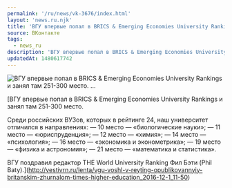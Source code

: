 ```yaml
---
permalink: '/ru/news/vk-3676/index.html'
layout: 'news.ru.njk'
title: 'ВГУ впервые попал в BRICS & Emerging Economies University Rankings и занял там 251-300 место. '
source: ВКонтакте
tags:
  - news_ru
description: 'ВГУ впервые попал в BRICS & Emerging Economies University Rankings и занял там 251-300 место. …'
updatedAt: 1480617742
---
```

![ВГУ впервые попал в BRICS & Emerging Economies University Rankings и занял там 251-300 место. …](https://sun9-55.userapi.com/c626320/v626320195/57ed3/bCLACX4kL0g.jpg)

[ВГУ впервые попал в BRICS & Emerging Economies University Rankings и занял там 251-300 место.

Среди российских ВУЗов, которых в рейтинге 24, наш университет отличился в направлениях:
— 10 место — «биологические науки»;
— 11 место — «юриспруденция»;
— 12 место — «химия»;
— 14 место — «психология»;
— 16 место — «экономика и эконометрика»;
— 19 место — «физика и астрономия»;
— 21 место — «математика и статистика».

ВГУ поздравил редактор THE World University Ranking Фил Бэти (Phil Baty).](http://vestivrn.ru/lenta/vgu-voshl-v-reyting-opublikovannyiy-britanskim-zhurnalom-times-higher-education_2016-12-1_11-50)

